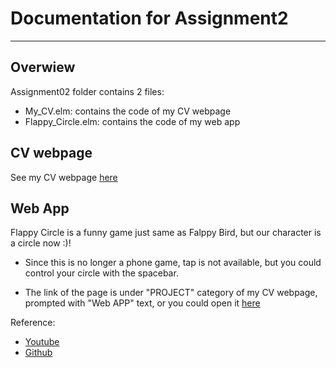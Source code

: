  # Documentation for Assignment2
 ----------------------------------------------
## Overwiew
  
  Assignment02 folder contains 2 files:
  
  - My_CV.elm: contains the code of my CV webpage
  - Flappy_Circle.elm: contains the code of my web app
  
## CV webpage
   
See my CV webpage [here](http://ugweb.cas.mcmaster.ca/~lim147)

## Web App
   Flappy Circle is a funny game just same as Falppy Bird, but our character is a circle now :)!
 
   - Since this is no longer a phone game, tap is not available, but you could control your circle with the spacebar.

   - The link of the page is under "PROJECT" category of my CV webpage, prompted with "Web APP" text, or you could open it [here](http://ugweb.cas.mcmaster.ca/~lim147/web_app.html)
    
  Reference:
   - [Youtube](https://www.youtube.com/watch?v=cXgA1d_E-jY)
   - [Github](https://github.com/doublebind/Flappy-Bird/blob/master/Flappy%20Bird)
   
